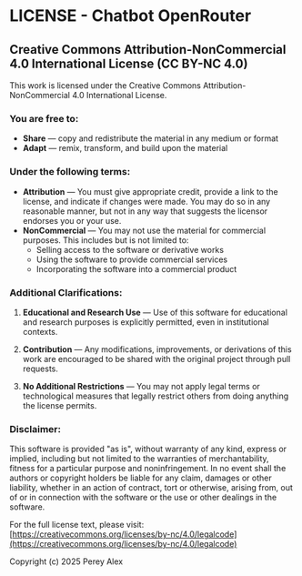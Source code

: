 # LICENSE - Chatbot OpenRouter

## Creative Commons Attribution-NonCommercial 4.0 International License (CC BY-NC 4.0)

This work is licensed under the Creative Commons Attribution-NonCommercial 4.0 International License.

### You are free to:

- **Share** — copy and redistribute the material in any medium or format
- **Adapt** — remix, transform, and build upon the material

### Under the following terms:

- **Attribution** — You must give appropriate credit, provide a link to the license, and indicate if changes were made. You may do so in any reasonable manner, but not in any way that suggests the licensor endorses you or your use.
- **NonCommercial** — You may not use the material for commercial purposes. This includes but is not limited to:
  - Selling access to the software or derivative works
  - Using the software to provide commercial services
  - Incorporating the software into a commercial product

### Additional Clarifications:

1. **Educational and Research Use** — Use of this software for educational and research purposes is explicitly permitted, even in institutional contexts.

2. **Contribution** — Any modifications, improvements, or derivations of this work are encouraged to be shared with the original project through pull requests.

3. **No Additional Restrictions** — You may not apply legal terms or technological measures that legally restrict others from doing anything the license permits.

### Disclaimer:

This software is provided "as is", without warranty of any kind, express or implied, including but not limited to the warranties of merchantability, fitness for a particular purpose and noninfringement. In no event shall the authors or copyright holders be liable for any claim, damages or other liability, whether in an action of contract, tort or otherwise, arising from, out of or in connection with the software or the use or other dealings in the software.

For the full license text, please visit: [https://creativecommons.org/licenses/by-nc/4.0/legalcode](https://creativecommons.org/licenses/by-nc/4.0/legalcode)

Copyright (c) 2025 Perey Alex
